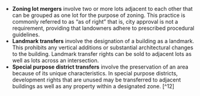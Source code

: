 - **Zoning lot mergers** involve two or more lots adjacent to each other that can be grouped as one lot for the purpose of zoning. This practice is commonly referred to as “as of right” that is, city approval is not a requirement, providing that landowners adhere to prescribed procedural guidelines. 
- **Landmark transfers** involve the designation of a building as a landmark. This prohibits any vertical additions or substantial architectural changes to the building. Landmark transfer rights can be sold to adjacent lots as well as lots across an intersection. 
- **Special purpose district transfers** involve the preservation of an area because of its unique characteristics. In special purpose districts, development rights that are unused may be transferred to adjacent buildings as well as any property within a designated zone. [^12]
